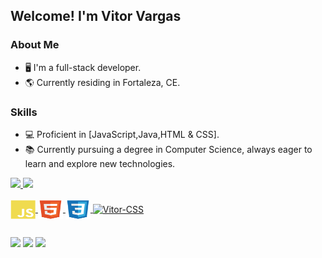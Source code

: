 ## Welcome! I'm Vitor Vargas

### About Me
- 🖥️ I'm a full-stack developer.
- 🌎 Currently residing in Fortaleza, CE.

### Skills
- 💻 Proficient in [JavaScript,Java,HTML & CSS].
- 📚 Currently pursuing a degree in Computer Science, always eager to learn and explore new technologies.
  

<div>
    <a href="https://github.com/VitorVVC">
    <img height="180em" src="https://github-readme-stats.vercel.app/api?username=VitorVVC&theme=dark&show_icons=true"/>
    <img height="180em" src="https://github-readme-stats.vercel.app/api/top-langs/?username=VitorVVC&theme=dark&shadow&show&hide_progress=true"/>
</div>

<div style="display: inline_block"><br>
  <img align="center" alt="Vitor-Js" height="30" width="40" src="https://raw.githubusercontent.com/devicons/devicon/master/icons/javascript/javascript-plain.svg">
  <!--<img align="center" alt="Vitor-Ts" height="30" width="40" src="https://raw.githubusercontent.com/devicons/devicon/master/icons/typescript/typescript-plain.svg">-->
  <!--<img align="center" alt="Rafa-React" height="30" width="40" src="https://raw.githubusercontent.com/devicons/devicon/master/icons/react/react-original.svg">-->
  <img align="center" alt="Vitor-HTML" height="30" width="40" src="https://raw.githubusercontent.com/devicons/devicon/master/icons/html5/html5-original.svg">
  <img align="center" alt="Vitor-CSS" height="30" width="40" src="https://raw.githubusercontent.com/devicons/devicon/master/icons/css3/css3-original.svg">
  <img align="center" alt="Vitor-CSS" height="30" width="40" src="https://cdn.jsdelivr.net/gh/devicons/devicon/icons/java/java-original.svg">
</div>
    
  ##
 

<div>
    <a href="https://www.linkedin.com/in/vitor-cardoso-3a550326a/"> <img src="https://img.shields.io/badge/-LinkedIn-%230077B5?style=for-the-badge&logo=linkedin&logoColor=white" target="_blank"></a>
    <a href="https://www.instagram.com/vitovrgscr/" target="_blank"><img src="https://img.shields.io/badge/-Instagram-%23E4405F?style=for-the-badge&logo=instagram&logoColor=white" target="_blank"></a>
    <a href = "mailto:vitorrbuss@gmail.com"><img src="https://img.shields.io/badge/-Gmail-%23333?style=for-the-badge&logo=gmail&logoColor=white" target="_blank"></a>
</div>

